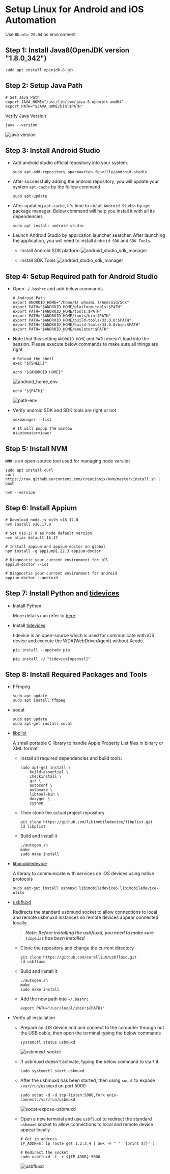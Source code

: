 # Setup Linux for Android and iOS Automation

Use `Ubuntu 20.04` as environment

## Step 1: Install Java8(OpenJDK version  "1.8.0_342")

```shell
sudo apt install openjdk-8-jdk
```

## Step 2: Setup Java Path

```shell
# Set Java Path
export JAVA_HOME="/usr/lib/jvm/java-8-openjdk-amd64"
export PATH="$JAVA_HOME/bin:$PATH"
```

Verify Java Version

```shell
java --version
```

![java version](../resources/images/linux-java-version.png)

## Step 3: Install Android Studio

- Add android studio official repository into your system.

    ```shell
    sudo apt-add-repository ppa:maarten-fonville/android-studio
    ```

- After successfully adding the android repository, you will update your system `apt-cache` by the follow command

    ```shell
    sudo apt-update
    ```

- After updating `apt-cache`, it's time to install `Android Studio` by `apt` package manager. Below command will help you install it with all its dependencies

    ```shell
    sudo apt install android-studio
    ```

- Launch Android Studio by application launcher searcher. After launching the application, you will need to install `Android SDK` and `SDK Tools`.

  - Install Android SDK platform
    ![android_studio_sdk_manager](../resources/images/linux-sdk-manager.png)

  - Install SDK Tools
    ![android_studio_sdk_manager](../resources/images/linux-sdk-tools.png)

## Step 4: Setup Required path for Android Studio

- Open `~/.bashrc` and add below commands.

    ```shell
    # Android Path
    export ANDROID_HOME="/home/$( whoami )/Android/Sdk"
    export PATH="$ANDROID_HOME/platform-tools:$PATH"
    export PATH="$ANDROID_HOME/tools:$PATH"
    export PATH="$ANDROID_HOME/tools/bin:$PATH"
    export PATH="$ANDROID_HOME/build-tools/33.0.0:$PATH"
    export PATH="$ANDROID_HOME/build-tools/33.0.0/bin:$PATH"
    export PATH="$ANDROID_HOME/emulator:$PATH"
    ```

- Note that this setting `ANDROID_HOME` and `PATH` doesn't load into the session. Please execute below commands to make sure all things are right

    ```shell
    # Reload the shell
    exec "${SHELL}"

    echo "${ANDROID_HOME}"
    ```

    ![android_home_env](../resources/images/linux-android-home.png)

    ```shell
    echo "${PATH}"
    ```

    ![path-env](../resources/images/linux-android-studio-path-env.png)

- Verify android SDK and SDK tools are right or not

    ```shell
    sdkmanager --list

    # It will popup the window
    uiautomatorviewer
    ```

## Step 5: Install NVM

**`NMV`** is an open-source tool used for managing node version

```shell
sudo apt install curl
curl https://raw.githubusercontent.com/creationix/nvm/master/install.sh | bash
```

```shell
nvm --version
```

## Step 6: Install Appium

```shell
# Download node.js with v16.17.0
nvm install v16.17.0

# Set v16.17.0 as node default version
nvm alias default 16.17

# Install appium and appium-doctor on global
npm install -g appium@1.22.3 appium-doctor

# Diagnostic your current environment for iOS
appium-doctor --ios

# Diagnostic your current environment for android
appium-doctor --android
```

## Step 7: Install Python and [tidevices](https://github.com/alibaba/taobao-iphone-device)

- Install Python

    More details can refer to [here](./install-python/install-python.md)

- Install [tidevices](https://github.com/alibaba/taobao-iphone-device)

    tidevice is an open-source which is used for communicate with iOS device and execute the WDA(WebDriverAgent) without Xcode.

    ```shell
    pip install --upgrade pip

    pip install -U "tidevice[openssl]"
    ```

## Step 8: Install Required Packages and Tools

- FFmpeg

    ```shell
    sudo apt update
    sudo apt install ffmpeg
    ```

- socat

    ```shell
    sudo apt update
    sudo apt-get install socat
    ```

- [libplist](https://github.com/libimobiledevice/libplist)

    A small portable C library to handle Apple Property List files in binary or XML format

  - Install all required dependencies and build tools:

    ```shell
    sudo apt-get install \
        build-essential \
        checkinstall \
        git \
        autoconf \
        automake \
        libtool-bin \
        doxygen \
        cython
    ```

  - Then clone the actual project repository

      ```shell
      git clone https://github.com/libimobiledevice/libplist.git
      cd libplist
      ```

  - Build and install it

      ```shell
      ./autogen.sh
      make
      sudo make install
      ```

- [libimobiledevice](https://libimobiledevice.org/)

    A library to communicate with services on iOS devices using native protocols

    ```shell
    sudo apt-get install usbmuxd libimobiledevice6 libimobiledevice-utils
    ```

- [usbfluxd](https://github.com/corellium/usbfluxd)

    Redirects the standard usbmuxd socket to allow connections to local and remote usbmuxd instances so remote devices appear connected locally.

    > ***Note: Before installing the usbfluxd, you need to make sure `libplist` has been installed***

  - Clone the repository and change the current directory

      ```shell
      git clone https://github.com/corellium/usbfluxd.git
      cd usbfluxd
      ```

  - Build and install it

      ```shell
      ./autogen.sh
      make
      sudo make install
      ```

  - Add the new path into `~/.bashrc`

      ```shell
      export PATH="/usr/local/sbin:${PATH}"
      ```

- Verify all installation

  - Prepare an iOS device and and connect to the computer through out the USB cable, then open the terminal typing the below commands

      ```shell
      systemctl status usbmuxd
      ```

      ![usbmuxd-socket](../resources/images/linux-usbmuxd-socket.png)

  - If usbmuxd doesn't activate, typing the below command to start it.

      ```shell
      sudo systemctl start usbmuxd
      ```

  - After the usbmuxd has been started, then using `socat` to expose `/var/run/usbmuxd` on port 5000

      ```shell
      sudo socat -d -d tcp-listen:5000,fork unix-connect:/var/run/usbmuxd
      ```

      ![socat-expose-usbmuxd](../resources/images/linux-socat.png)

  - Open a new terminal and use `usbfluxd` to redirect the standard `usbmuxd` socket to allow connections to local and remote device appear locally

      ```shell
      # Get ip address
      IP_ADDR=$( ip route get 1.2.3.4 | awk -F " " '{print $7}' )

      # Redirect the socket
      sudo usbfluxd -f -r ${IP_ADDR}:5000
      ```

      ![usbfluxd](../resources/images/linux-usbfluxd.png)
